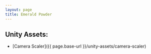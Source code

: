```yaml
---
layout: page
title: Emerald Powder
---
```


## Unity Assets:

* [Camera Scaler]({{ page.base-url }}/unity-assets/camera-scaler)